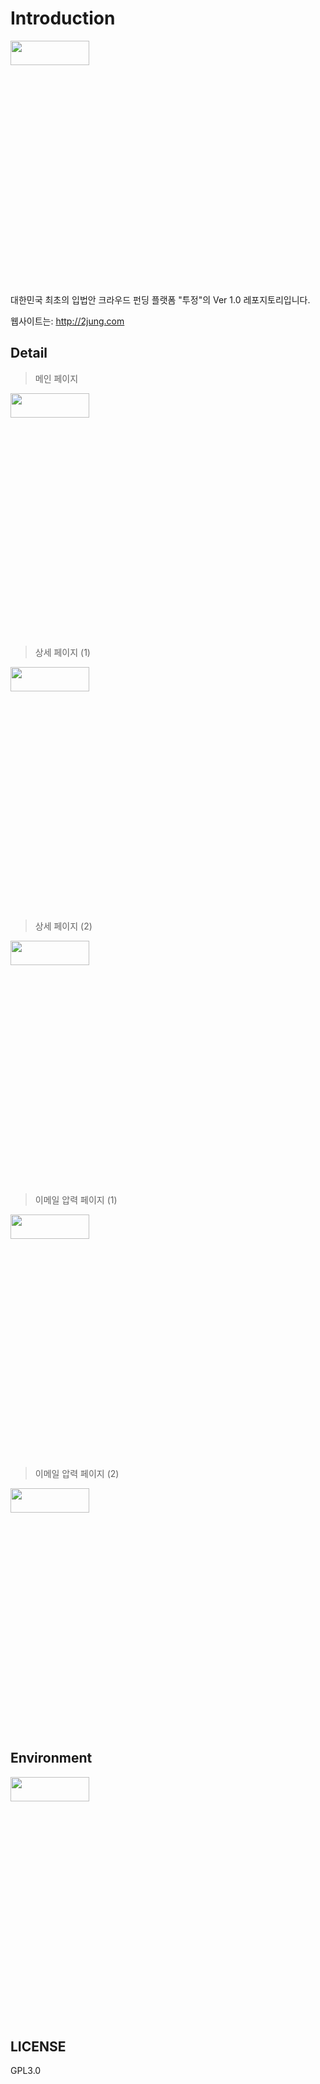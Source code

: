 # Introduction
<img width="50%" height="10%" src="/image_readme/메인페이지.PNG"></img>

대한민국 최초의 입법안 크라우드 펀딩 플랫폼 "투정"의 Ver 1.0 레포지토리입니다. 

웹사이트는: http://2jung.com

## Detail

> 메인 페이지

<img width="50%" height="10%" src="/image_readme/메인페이지.PNG"></img>

> 상세 페이지 (1)

<img width="50%" height="10%" src="/image_readme/상세페이지.PNG"></img>

> 상세 페이지 (2)

<img width="50%" height="10%" src="/image_readme/상세페이지2.PNG"></img>

> 이메일 압력 페이지 (1)

<img width="50%" height="10%" src="/image_readme/이메일압력페이지.PNG"></img>

> 이메일 압력 페이지 (2)

<img width="50%" height="10%" src="/image_readme/이메일압력페이지2.PNG"></img>

## Environment

<img width="50%" height="10%" src="/image_readme/tojung Architecture V1.png"></img>

## LICENSE 
GPL3.0
